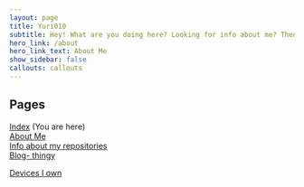 ```yaml
---
layout: page
title: Yuri010
subtitle: Hey! What are you doing here? Looking for info about me? Then you're in the right place. You can look below on what pages there are to explore on this site.
hero_link: /about
hero_link_text: About Me
show_sidebar: false
callouts: callouts
---
```


<!-- THIS SITE IS LICENSED UNDER THE CIR-LICENSE. FOR MORE INFO VISIT https://github.com/Yuri010/CIR-License/
ORIGINAL CAN BE FOUND AT https://github.com/Yuri010/CIR-License/blob/main/License.md -->

## Pages
[Index](https://yuri010.github.io/main) (You are here)\
[About Me](https://yuri010.github.io/about)\
[Info about my repositories](https://yuri010.github.io/repos)\
[Blog- thingy](https://yuri010.github.io/blog/)

[Devices I own](https://yuri010.github.io/devices)
